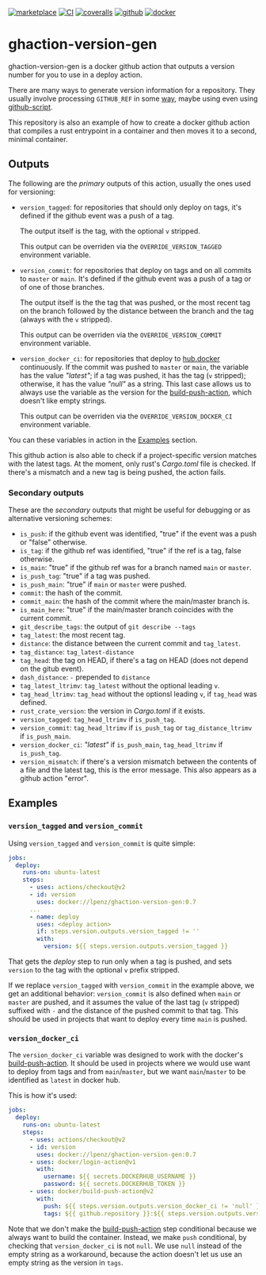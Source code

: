 [![marketplace](https://img.shields.io/badge/marketplace-version--generator-blue?logo=github)](https://github.com/marketplace/actions/version-generator)
[![CI](https://github.com/lpenz/ghaction-version-gen/actions/workflows/ci.yml/badge.svg)](https://github.com/lpenz/ghaction-version-gen/actions/workflows/ci.yml)
[![coveralls](https://coveralls.io/repos/github/lpenz/ghaction-version-gen/badge.svg?branch=main)](https://coveralls.io/github/lpenz/ghaction-version-gen?branch=main)
[![github](https://img.shields.io/github/v/release/lpenz/ghaction-version-gen?include_prereleases&label=release&logo=github)](https://github.com/lpenz/ghaction-version-gen/releases)
[![docker](https://img.shields.io/docker/v/lpenz/ghaction-version-gen?label=release&logo=docker&sort=semver)](https://hub.docker.com/repository/docker/lpenz/ghaction-version-gen)

# ghaction-version-gen

ghaction-version-gen is a docker github action that outputs a version
number for you to use in a deploy action.

There are many ways to generate version information for a
repository. They usually involve processing `GITHUB_REF` in some
[way](https://stackoverflow.com/questions/58177786/get-the-current-pushed-tag-in-github-actions),
maybe using even using [github-script](https://github.com/actions/github-script).

This repository is also an example of how to create a docker github
action that compiles a rust entrypoint in a container and then moves
it to a second, minimal container.


## Outputs

The following are the *primary* outputs of this action, usually the
ones used for versioning:

- `version_tagged`: for repositories that should only deploy on tags,
  it's defined if the github event was a push of a tag.

  The output itself is the tag, with the optional `v` stripped.

  This output can be overriden via the `OVERRIDE_VERSION_TAGGED`
  environment variable.

- `version_commit`: for repositories that deploy on tags and on all
  commits to `master` or `main`. It's defined if the github event was
  a push of a tag or of one of those branches.

  The output itself is the the tag that was pushed, or the most recent
  tag on the branch followed by the distance between the branch and
  the tag (always with the `v` stripped).

  This output can be overriden via the `OVERRIDE_VERSION_COMMIT`
  environment variable.

- `version_docker_ci`: for repositories that deploy to
  [hub.docker](http://hub.docker.com/) continuously. If the commit was
  pushed to `master` or `main`, the variable has the value *"latest"*;
  if a tag was pushed, it has the tag (`v` stripped); otherwise, it has
  the value *"null"* as a string. This last case allows us to always
  use the variable as the version for the [build-push-action], which
  doesn't like empty strings.

  This output can be overriden via the `OVERRIDE_VERSION_DOCKER_CI`
  environment variable.


You can these variables in action in the [Examples](#examples) section.

This github action is also able to check if a project-specific version
matches with the latest tags. At the moment, only rust's *Cargo.toml*
file is checked. If there's a mismatch and a new tag is being pushed,
the action fails.


### Secondary outputs

These are the *secondary* outputs that might be useful for debugging
or as alternative versioning schemes:

- `is_push`: if the github event was identified, "true" if the event
  was a push or "false" otherwise.
- `is_tag`: if the github ref was identified, "true" if the ref is a
  tag, false otherwise.
- `is_main`: "true" if the github ref was for a branch named `main` or
  `master`.
- `is_push_tag`: "true" if a tag was pushed.
- `is_push_main`: "true" if `main` or `master` were pushed.
- `commit`: the hash of the commit.
- `commit_main`: the hash of the commit where the main/master branch
  is.
- `is_main_here`: "true" if the main/master branch coincides with the
  current commit.
- `git_describe_tags`: the output of `git describe --tags`
- `tag_latest`: the most recent tag.
- `distance`: the distance between the current commit and `tag_latest`.
- `tag_distance`: `tag_latest-distance`
- `tag_head`: the tag on HEAD, if there's a tag on HEAD (does not
  depend on the gitub event).
- `dash_distance`: `-` prepended to `distance`
- `tag_latest_ltrimv`: `tag_latest` without the optional leading `v`.
- `tag_head_ltrimv`: `tag_head` without the optionsl leading `v`, if
  `tag_head` was defined.
- `rust_crate_version`: the version in *Cargo.toml* if it exists.
- `version_tagged`: `tag_head_ltrimv` if `is_push_tag`.
- `version_commit`: `tag_head_ltrimv` if `is_push_tag` or
  `tag_distance_ltrimv` if `is_push_main`.
- `version_docker_ci`: *"latest"* if `is_push_main`, `tag_head_ltrimv`
  if `is_push_tag`.
- `version_mismatch`: if there's a version mismatch between the
  contents of a file and the latest tag, this is the error
  message. This also appears as a github action "error".


## Examples

### `version_tagged` and `version_commit`

Using `version_tagged` and `version_commit` is quite simple:

```yml
jobs:
  deploy:
    runs-on: ubuntu-latest
    steps:
      - uses: actions/checkout@v2
      - id: version
        uses: docker://lpenz/ghaction-version-gen:0.7
      ...
      - name: deploy
        uses: <deploy action>
        if: steps.version.outputs.version_tagged != ''
        with:
          version: ${{ steps.version.outputs.version_tagged }}
```

That gets the *deploy* step to run only when a tag is pushed, and sets
`version` to the tag with the optional `v` prefix stripped.

If we replace `version_tagged` with `version_commit` in the example
above, we get an additional behavior: `version_commit` is also defined
when `main` or `master` are pushed, and it assumes the value of the
last tag (`v` stripped) suffixed with `-` and the distance of the
pushed commit to that tag. This should be used in projects that want
to deploy every time `main` is pushed.


### `version_docker_ci`

The `version_docker_ci` variable was designed to work with the
docker's [build-push-action].  It should be used in projects where we
would use want to deploy from tags and from `main`/`master`, but we
want `main`/`master` to be identified as `latest` in docker hub.

This is how it's used:

```yml
jobs:
  deploy:
    runs-on: ubuntu-latest
    steps:
      - uses: actions/checkout@v2
      - id: version
        uses: docker://lpenz/ghaction-version-gen:0.7
      - uses: docker/login-action@v1
        with:
          username: ${{ secrets.DOCKERHUB_USERNAME }}
          password: ${{ secrets.DOCKERHUB_TOKEN }}
      - uses: docker/build-push-action@v2
        with:
          push: ${{ steps.version.outputs.version_docker_ci != 'null' }}
          tags: ${{ github.repository }}:${{ steps.version.outputs.version_docker_ci }}
```

Note that we don't make the [build-push-action] step conditional
because we always want to build the container. Instead, we make `push`
conditional, by checking that `version_docker_ci` is not `null`. We
use `null` instead of the empty string as a workaround, because the
action doesn't let us use an empty string as the version in `tags`.


[build-push-action]: https://github.com/marketplace/actions/build-and-push-docker-images

